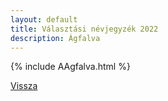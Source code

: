 ```yaml
---
layout: default
title: Választási névjegyzék 2022
description: Ágfalva
---
```


{% include AAgfalva.html %}

[Vissza](./)
